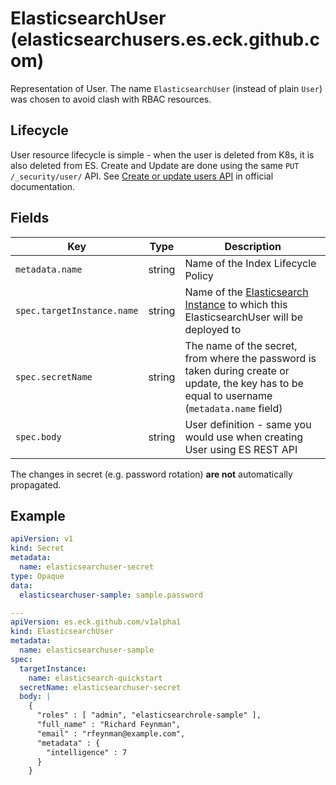 # ElasticsearchUser (elasticsearchusers.es.eck.github.com)

Representation of User. The name `ElasticsearchUser` (instead of plain `User`)
was chosen to avoid clash with RBAC resources.

## Lifecycle

User resource lifecycle is simple - when the user is deleted from K8s, 
it is also deleted from ES.
Create and Update are done using the same `PUT /_security/user/` API.
See [Create or update users API](https://www.elastic.co/guide/en/elasticsearch/reference/current/security-api-put-user.html)
in official documentation.

## Fields

| Key               | Type   | Description                                                                                                                                   |
|-------------------|--------|-----------------------------------------------------------------------------------------------------------------------------------------------|
| `metadata.name`   | string | Name of the Index Lifecycle Policy                                                                                                            |
| `spec.targetInstance.name`| string | Name of the [Elasticsearch Instance](cr_elasticsearch_instance.md) to which this ElasticsearchUser will be deployed to |
| `spec.secretName` | string | The name of the secret, from where the password is taken during create or update, the key has to be equal to username (`metadata.name` field) |
| `spec.body`       | string | User definition - same you would use when creating User using ES REST API                                                                     |

The changes in secret (e.g. password rotation) **are not** automatically propagated.

## Example

```yaml
apiVersion: v1
kind: Secret
metadata:
  name: elasticsearchuser-secret
type: Opaque
data:
  elasticsearchuser-sample: sample.password

---
apiVersion: es.eck.github.com/v1alpha1
kind: ElasticsearchUser
metadata:
  name: elasticsearchuser-sample
spec:
  targetInstance:
    name: elasticsearch-quickstart
  secretName: elasticsearchuser-secret
  body: |
    {
      "roles" : [ "admin", "elasticsearchrole-sample" ],
      "full_name" : "Richard Feynman",
      "email" : "rfeynman@example.com",
      "metadata" : {
        "intelligence" : 7
      }
    }
```
